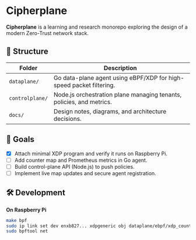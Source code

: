 # Cipherplane

**Cipherplane** is a learning and research monorepo exploring the design of a modern Zero-Trust network stack.

## 🧩 Structure

| Folder          | Description                                                          |
| --------------- | -------------------------------------------------------------------- |
| `dataplane/`    | Go data-plane agent using eBPF/XDP for high-speed packet filtering.  |
| `controlplane/` | Node.js orchestration plane managing tenants, policies, and metrics. |
| `docs/`         | Design notes, diagrams, and architecture decisions.                  |

## 🚀 Goals

- [x] Attach minimal XDP program and verify it runs on Raspberry Pi.
- [ ] Add counter map and Prometheus metrics in Go agent.
- [ ] Build control-plane API (Node.js) to push policies.
- [ ] Implement live map updates and secure agent registration.

## 🛠️ Development

**On Raspberry Pi**

```bash
make bpf
sudo ip link set dev enxb827... xdpgeneric obj dataplane/ebpf/xdp_count.bpf.o sec xdp
sudo bpftool net
```
